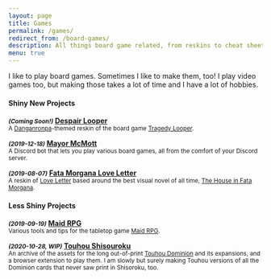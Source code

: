 ```yaml
---
layout: page
title: Games
permalink: /games/
redirect_from: /board-games/
description: All things board game related, from reskins to cheat sheets to the inimitable Mayor McMott.
menu: true
---
```


I like to play board games. Sometimes I like to make them, too! I play video games too, but making those takes a lot of time and I have a lot of hobbies.


<h4><b>Shiny New Projects</b></h4>


<b><em><small>(Coming Soon!)</small></em>  <a href="/games/despair-looper/">Despair Looper</a></b><br/>
<small>A <a href="https://store.steampowered.com/app/413410/Danganronpa_Trigger_Happy_Havoc/">Danganronpa</a>-themed reskin of the board game <a href="https://boardgamegeek.com/boardgame/148319/tragedy-looper">Tragedy Looper</a>.</small>


<b><em><small>(2019-12-18)</small></em>  <a href="/games/mayor-mcmott/">Mayor McMott</a></b><br/>
<small>A Discord bot that lets you play various board games, all from the comfort of your Discord server.</small>


<b><em><small>(2019-08-07)</small></em>  <a href="/games/fata-rabu/">Fata Morgana Love Letter</a></b><br/>
<small>A reskin of <a href="https://boardgamegeek.com/boardgame/129622/love-letter">Love Letter</a> based around the best visual novel of all time, <a href="https://store.steampowered.com/app/303310/The_House_in_Fata_Morgana/">The House in Fata Morgana</a>.</small>


<h4><b>Less Shiny Projects</b></h4>


<b><em><small>(2019-09-19)</small></em>  <a href="/games/meido/">Maid RPG</a></b><br/>
<small>Various tools and tips for the tabletop game <a href="http://maidrpg.com/index.shtml">Maid RPG</a>.</small>


<b><em><small>(2020-10-28, WIP)</small></em>  <a href="/games/shisouroku/">Touhou Shisouroku</a></b><br/>
<small>An archive of the assets for the long out-of-print <a href="https://boardgamegeek.com/boardgame/89383/touhou-shisouroku-touhou-koumakyou-hen">Touhou Dominion</a> and its expansions, and a browser extension to play them. I am slowly but surely making Touhou versions of all the Dominion cards that never saw print in Shisoroku, too.</small>